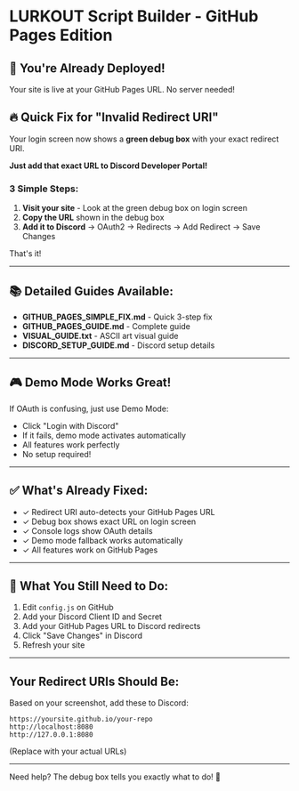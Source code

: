 # LURKOUT Script Builder - GitHub Pages Edition

## 🎉 You're Already Deployed!

Your site is live at your GitHub Pages URL. No server needed!

## 🔥 Quick Fix for "Invalid Redirect URI"

Your login screen now shows a **green debug box** with your exact redirect URI. 

**Just add that exact URL to Discord Developer Portal!**

### 3 Simple Steps:

1. **Visit your site** - Look at the green debug box on login screen
2. **Copy the URL** shown in the debug box
3. **Add it to Discord** → OAuth2 → Redirects → Add Redirect → Save Changes

That's it!

---

## 📚 Detailed Guides Available:

- **GITHUB_PAGES_SIMPLE_FIX.md** - Quick 3-step fix
- **GITHUB_PAGES_GUIDE.md** - Complete guide
- **VISUAL_GUIDE.txt** - ASCII art visual guide
- **DISCORD_SETUP_GUIDE.md** - Discord setup details

---

## 🎮 Demo Mode Works Great!

If OAuth is confusing, just use Demo Mode:
- Click "Login with Discord"
- If it fails, demo mode activates automatically
- All features work perfectly
- No setup required!

---

## ✅ What's Already Fixed:

- ✓ Redirect URI auto-detects your GitHub Pages URL
- ✓ Debug box shows exact URL on login screen
- ✓ Console logs show OAuth details
- ✓ Demo mode fallback works automatically
- ✓ All features work on GitHub Pages

---

## 🔧 What You Still Need to Do:

1. Edit `config.js` on GitHub
2. Add your Discord Client ID and Secret
3. Add your GitHub Pages URL to Discord redirects
4. Click "Save Changes" in Discord
5. Refresh your site

---

## Your Redirect URIs Should Be:

Based on your screenshot, add these to Discord:

```
https://yoursite.github.io/your-repo
http://localhost:8080
http://127.0.0.1:8080
```

(Replace with your actual URLs)

---

Need help? The debug box tells you exactly what to do! 🚀
